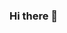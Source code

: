 ### Hi there 👋

<!--
Seja bem vindo ao perfil de André Nascimento Vieira

<a href="https://github.com/andrenvieira/andrenvieira/blob/main/data-science-new.jpg"</a>
-->
